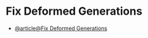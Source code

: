 # Fix Deformed Generations

- [@article@Fix Deformed Generations](https://learnprompting.org/docs/image_prompting/fix_deformed_generations)
